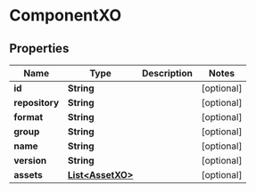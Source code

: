 
# ComponentXO

## Properties
Name | Type | Description | Notes
------------ | ------------- | ------------- | -------------
**id** | **String** |  |  [optional]
**repository** | **String** |  |  [optional]
**format** | **String** |  |  [optional]
**group** | **String** |  |  [optional]
**name** | **String** |  |  [optional]
**version** | **String** |  |  [optional]
**assets** | [**List&lt;AssetXO&gt;**](AssetXO.md) |  |  [optional]



